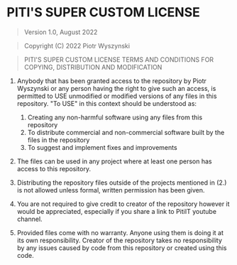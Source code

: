 # PITI'S SUPER CUSTOM LICENSE

> Version 1.0, August 2022

> Copyright (C) 2022 Piotr Wyszynski

> PITI'S SUPER CUSTOM LICENSE
> TERMS AND CONDITIONS FOR COPYING, DISTRIBUTION AND MODIFICATION

1. Anybody that has been granted access to the repository by Piotr Wyszynski
or any person having the right to give such an access, is permitted to USE
unmodified or modified versions of any files in this repository. "To USE"
in this context should be understood as:
   1. Creating any non-harmful software using any files from this repository
   2. To distribute commercial and non-commercial software built by the files in the repository
   3. To suggest and implement fixes and improvements

2. The files can be used in any project where at least one person has access
to this repository. 

3. Distributing the repository files outside of the projects mentioned in (2.)
is not allowed unless formal, written permission has been given. 

4. You are not required to give credit to creator of the repository however it
would be appreciated, especially if you share a link to PitiIT youtube channel.

5. Provided files come with no warranty. Anyone using them is doing it at its own 
responsibility. Creator of the repository takes no responsibility by any issues caused
by code from this repository or created using this code. 
